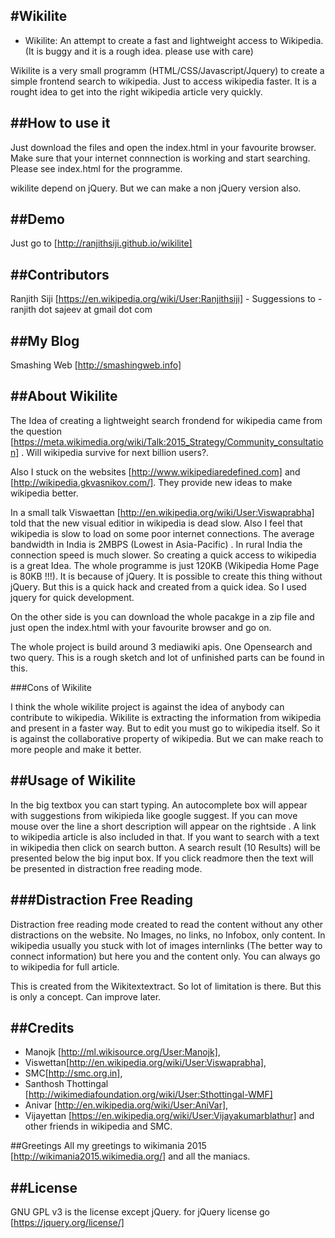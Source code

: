 #Wikilite 
----------
- Wikilite: An attempt to create a fast and lightweight access to Wikipedia.
(It is buggy and it is a rough idea. please use with care)

Wikilite is a very small programm (HTML/CSS/Javascript/Jquery) to create a simple frontend search to wikipedia. Just to access wikipedia faster. It is a rought idea to get into the right wikipedia article very quickly.


##How to use it
-------------------
Just download the files and open the index.html in your favourite browser. Make sure that your internet connnection is working and start searching. 
Please see index.html for the programme.

wikilite depend on jQuery. But we can make a non jQuery version also.

##Demo
----
Just go to [http://ranjithsiji.github.io/wikilite]


##Contributors
-------------------

Ranjith Siji [https://en.wikipedia.org/wiki/User:Ranjithsiji] - 
Suggessions to - ranjith dot sajeev at gmail dot com


##My Blog
-------
Smashing Web [http://smashingweb.info]

##About Wikilite
--------------

The Idea of creating a lightweight search frondend for wikipedia came from the question [https://meta.wikimedia.org/wiki/Talk:2015_Strategy/Community_consultation] . Will wikipedia survive for next billion users?. 

Also I stuck on the websites [http://www.wikipediaredefined.com] and [http://wikipedia.gkvasnikov.com/]. They provide new ideas to make wikipedia better. 

In a small talk Viswaettan [http://en.wikipedia.org/wiki/User:Viswaprabha] told that the new visual editior in wikipedia is dead slow. Also I feel that wikipedia is slow to load on some poor internet connections. The average bandwidth in India is 2MBPS (Lowest in Asia-Pacific) . In rural India the connection speed is much slower. So creating a quick access to wikipedia is a great Idea. The whole programme is just 120KB (Wikipedia Home Page is 80KB !!!). It is because of jQuery. It is possible to create this thing without jQuery. But this is a quick hack and created from a quick idea. So I used jquery for quick development. 

On the other side is you can download the whole pacakge in a zip file and just open the index.html with your favourite browser and go on. 

The whole project is build around 3 mediawiki apis. One Opensearch and two query. This is a rough sketch and lot of unfinished parts can be found in this. 

###Cons of Wikilite

I think the whole wikilite project is against the idea of anybody can contribute to wikipedia. Wikilite is extracting the information from wikipedia and present in a faster way. But to edit you must go to wikipedia itself. So it is against the collaborative property of wikipedia. But we can make reach to more people and make it better. 


##Usage of Wikilite
-----------------
In the big textbox you can start typing. An autocomplete box will appear with suggestions from wikipieda like google suggest. If you can move mouse over the line a short description will appear on the rightside . A link to wikipedia article is also included in that. If you want to search with a text in wikipedia then click on search button. A search result (10 Results) will be presented below the big input box. If you click readmore then the text will be presented in distraction free reading mode.

###Distraction Free Reading
------------------------
Distraction free reading mode created to read the content without any other distractions on the website. No Images, no links, no Infobox, only content. In wikipedia usually you stuck with lot of images internlinks (The better way to connect information) but here you and the content only. You can always go to wikipedia for full article. 

This is created from the Wikitextextract. So lot of limitation is there. But this is only a concept. Can improve later.

##Credits
-------

- Manojk [http://ml.wikisource.org/User:Manojk], 
- Viswettan[http://en.wikipedia.org/wiki/User:Viswaprabha], 
- SMC[http://smc.org.in], 
- Santhosh Thottingal [http://wikimediafoundation.org/wiki/User:Sthottingal-WMF] 
- Anivar [http://en.wikipedia.org/wiki/User:AniVar], 
- Vijayettan [https://en.wikipedia.org/wiki/User:Vijayakumarblathur]
and other friends in wikipedia and SMC. 

##Greetings
All my greetings to wikimania 2015 [http://wikimania2015.wikimedia.org/] and all the maniacs.

##License
---------

GNU GPL v3 is the license except jQuery. for jQuery license go [https://jquery.org/license/]


